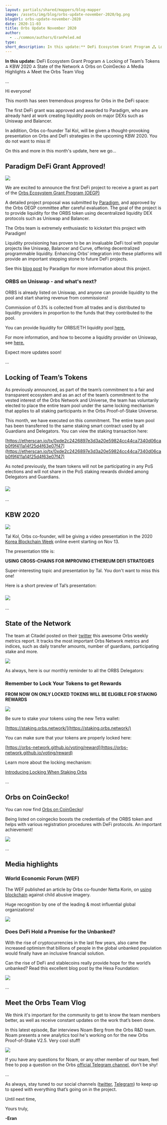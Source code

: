 ```yaml
---
layout: partials/shared/mappers/blog-mapper
image: /assets/img/blog/orbs-update-november-2020/bg.png
blogUrl: orbs-update-november-2020
date: 2020-11-03
title: Orbs Update November 2020
author:
  - ../common/authors/EranPeled.md
type:
short_description: In this update:** DeFi Ecosystem Grant Program ⁂ Locking of Team’s Tokens ⁂ KBW 2020 ⁂ State of the Network ⁂ Orbs on CoinGecko ⁂ Media Highlights ⁂ Meet the Orbs Team Vlog
---
```


**In this update:** DeFi Ecosystem Grant Program ⁂ Locking of Team’s Tokens ⁂ KBW 2020 ⁂ State of the Network ⁂ Orbs on CoinGecko ⁂ Media Highlights ⁂ Meet the Orbs Team Vlog

...

Hi everyone!

This month has seen tremendous progress for Orbs in the DeFi space:

The first DeFi grant was approved and awarded to Paradigm, who are already hard at work creating liquidity pools on major DEXs such as Uniswap and Balancer.

In addition, Orbs co-founder Tal Kol, will be given a thought-provoking presentation on Orbs and DeFi strategies in the upcoming KBW 2020. You do not want to miss it!

On this and more in this month's update, here we go...

## Paradigm DeFi Grant Approved!

![](/assets/img/blog/orbs-update-november-2020/photo_2020-11-02_13-47-42-1030x438.jpg)

We are excited to announce the first DeFi project to receive a grant as part of the [Orbs Ecosystem Grant Program (OEGP)](https://www.orbs.com/white-papers/orbs-grant-program-2/)

A detailed project proposal was submitted by [Paradigm](https://paradigmfund.io/#1), and approved by the Orbs OEGP committee after careful evaluation. The goal of the project is to provide liquidity for the ORBS token using decentralized liquidity DEX protocols such as Uniswap and Balancer.

The Orbs team is extremely enthusiastic to kickstart this project with Paradigm!

Liquidity provisioning has proven to be an invaluable DeFi tool with popular projects like Uniswap, Balancer and Curve, offering decentralized programmable liquidity. Enhancing Orbs’ integration into these platforms will provide an important stepping stone to future DeFi projects.

See this [blog post](https://medium.com/paradigm-fund/establishment-of-amm-division-with-orbs-as-the-first-community-founders-letter-d40ac234a197) by Paradigm for more information about this project.

### **ORBS on Uniswap - and what's next?**

ORBS is already listed on Uniswap, and anyone can provide liquidity to the pool and start sharing revenue from commissions!

Commission of 0.3% is collected from all trades and is distributed to liquidity providers in proportion to the funds that they contributed to the pool.

You can provide liquidity for ORBS/ETH liquidity pool [here.](https://app.uniswap.org/#/add/ETH/0xff56Cc6b1E6dEd347aA0B7676C85AB0B3D08B0FA)

For more information, and how to become a liquidity provider on Uniswap, see [here.](https://orbsdefi.substack.com/p/orbs-on-uniswap-and-whats-next)

Expect more updates soon!

...

## Locking of Team’s Tokens

As previously announced, as part of the team’s commitment to a fair and transparent ecosystem and as an act of the team’s commitment to the vested interest of the Orbs Network and Universe, the team has voluntarily elected to place the entire team pool under the same locking mechanism that applies to all staking participants in the Orbs Proof-of-Stake Universe.

This month, we have executed on this commitment. The entire team pool has been transferred to the same staking smart contract used by all Guardians and Delegators. You can view the staking transaction here:

[https://etherscan.io/tx/0xde2c2426897e3d3a20e59824cc44ca7340d06cab0f9f411a14f25d4f63e07f47](https://etherscan.io/tx/0xde2c2426897e3d3a20e59824cc44ca7340d06cab0f9f411a14f25d4f63e07f47)

As noted previously, the team tokens will not be participating in any PoS elections and will not share in the PoS staking rewards divided among Delegators and Guardians.

### [![](/assets/img/blog/orbs-update-november-2020/photo_2020-10-05_09-19-29.jpg)](https://www.orbs.com/locking-of-team-tokens/)

...

## KBW 2020

![](/assets/img/blog/orbs-update-november-2020/photo_2020-11-02_14-09-00.jpg)

Tal Kol, Orbs co-founder, will be giving a video presentation in the 2020 [Korea Blockchain Week](https://koreablockchainweek.com/) online event starting on Nov 13.

The presentation title is:

**USING CROSS-CHAINS FOR IMPROVING ETHEREUM DEFI STRATEGIES**

Super-interesting topic and presentation by Tal. You don't want to miss this one!

Here is a short preview of Tal’s presentation:

### [![](/assets/img/blog/orbs-update-november-2020/Screen-Shot-2020-11-02-at-14.23.21.png)](https://www.youtube.com/watch?v=IFpLmGDwBTE&feature=youtu.be)

...

## State of the Network

The team at Citadel posted on their [twitter](https://twitter.com/CitadelDAO/status/1318869509168631808?s=20) this awesome Orbs weekly metrics report. It tracks the most important Orbs Network metrics and indices, such as daily transfer amounts, number of guardians, participating stake and more.

![](/assets/img/blog/orbs-update-november-2020/photo_2020-10-21_14-33-29-591x1030.jpg)

As always, here is our monthly reminder to all the ORBS Delegators:

### Remember to Lock Your Tokens to get Rewards

**FROM NOW ON ONLY LOCKED TOKENS WILL BE ELIGIBLE FOR STAKING REWARDS**

![](/assets/img/blog/orbs-update-november-2020/lock-your-tokens-1030x611.jpg)

Be sure to stake your tokens using the new Tetra wallet:

[https://staking.orbs.network/](https://staking.orbs.network/)

You can make sure that your tokens are properly locked here:

[https://orbs-network.github.io/voting/reward](https://orbs-network.github.io/voting/reward)

Learn more about the locking mechanism:

[Introducing Locking When Staking Orbs](https://www.orbs.com/introducing-locking-when-staking-orbs/#:~:text=When%20you%20stake%20your%20ORBS,withdrawn%20using%20your%20private%20key.)

...

## Orbs on CoinGecko!

You can now find [Orbs on CoinGecko](https://www.coingecko.com/en/coins/orbs)!

Being listed on coingecko boosts the credentials of the ORBS token and helps with various registration procedures with DeFi protocols. An important achievement!

![](/assets/img/blog/orbs-update-november-2020/photo_2020-11-02_16-06-33-1030x492.jpg)

...

## **Media highlights**

### World Economic Forum (WEF)

The WEF published an article by Orbs co-founder Netta Korin, on [using blockchain](https://twitter.com/hashtag/blockchain?src=hashtag_click) against child abusive imagery.

Huge recognition by one of the leading & most influential global organizations!

[![](/assets/img/blog/orbs-update-november-2020/Screen-Shot-2020-11-03-at-8.48.00-1030x587.png)](https://www.weforum.org/agenda/2020/10/how-blockchain-could-help-crack-down-on-abusive-imagery?utm_source=twitter&utm_medium=social_scheduler&utm_term=Tech+for+Good&utm_content=16/10/2020+12:00)

### Does DeFi Hold a Promise for the Unbanked?

With the rise of cryptocurrencies in the last few years, also came the increased optimism that billions of people in the global unbanked population would finally have an inclusive financial solution.

Can the rise of DeFi and stablecoins really provide hope for the world’s unbanked? Read this excellent blog post by the Hexa Foundation:

[![](/assets/img/blog/orbs-update-november-2020/photo_2020-11-02_14-34-20.jpg)](https://www.orbs.com/does-defi-hold-a-promise-for-the-unbanked/)

...

## **Meet the Orbs Team Vlog**

We think it's important for the community to get to know the team members better, as well as receive constant updates on the work that’s been done.

In this latest episode, Bar interviews Noam Berg from the Orbs R&D team. Noam presents a new analytics tool he's working on for the new Orbs Proof-of-Stake V2.5. Very cool stuff!

[![](/assets/img/blog/orbs-update-november-2020/Screen-Shot-2020-11-02-at-14.37.21.png)](https://www.youtube.com/watch?v=I3Khvr72cP4&feature=youtu.be)

If you have any questions for Noam, or any other member of our team, feel free to pop a question on the Orbs [official Telegram channel](https://t.me/OrbsNetwork), don’t be shy!

...

As always, stay tuned to our social channels ([twitter](https://twitter.com/orbs_network), [Telegram](https://t.me/OrbsNetwork)) to keep up to speed with everything that’s going on in the project.

Until next time,

Yours truly,

**\-Eran**
